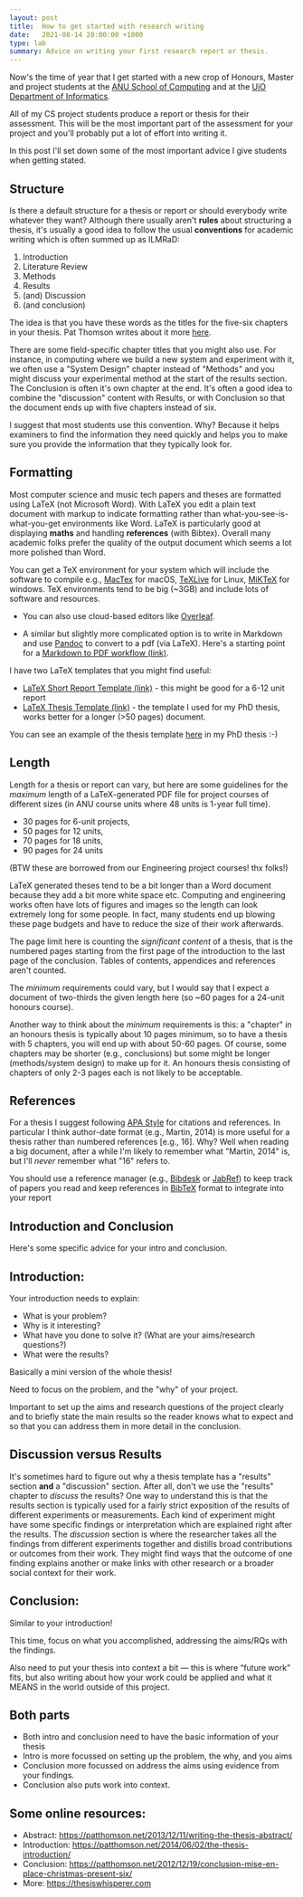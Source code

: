 ```yaml
---
layout: post
title:  How to get started with research writing
date:   2021-08-14 20:00:00 +1000
type: lab
summary: Advice on writing your first research report or thesis.
---
```


Now's the time of year that I get started with a new crop of Honours, Master and project students at the [ANU School of Computing](https://comp.anu.edu.au) and at the [UiO Department of Informatics](https://ifi.uio.no).

All of my CS project students produce a report or thesis for their assessment. This will be the most important part of the assessment for your project and you'll probably put a lot of effort into writing it.

In this post I'll set down some of the most important advice I give students when getting stated.

## Structure

Is there a default structure for a thesis or report or should everybody write whatever they want? Although there usually aren't **rules** about structuring a thesis, it's usually a good idea to follow the usual **conventions** for academic writing which is often summed up as ILMRaD:

1. Introduction
2. Literature Review
3. Methods
4. Results
5. (and) Discussion 
6. (and conclusion)

The idea is that you have these words as the titles for the five-six chapters in your thesis. Pat Thomson writes about it more [here](https://patthomson.net/2012/10/19/is-there-a-format-for-a-thesis/).

There are some field-specific chapter titles that you might also use. For instance, in computing where we build a new system and experiment with it, we often use a "System Design" chapter instead of "Methods" and you might discuss your experimental method at the start of the results section. The Conclusion is often it's own chapter at the end. It's often a good idea to combine the "discussion" content with Results, or with Conclusion so that the document ends up with five chapters instead of six.

I suggest that most students use this convention. Why? Because it helps examiners to find the information they need quickly and helps you to make sure you provide the information that they typically look for.

## Formatting

Most computer science and music tech papers and theses are formatted using LaTeX (not Microsoft Word). With LaTeX you edit a plain text document with markup to indicate formatting rather than what-you-see-is-what-you-get environments like Word. LaTeX is particularly good at displaying **maths** and handling **references** (with Bibtex). Overall many academic folks prefer the quality of the output document which seems a lot more polished than Word.

You can get a TeX environment for your system which will include the software to compile e.g., [MacTex](https://www.tug.org/mactex/) for macOS, [TeXLive](https://www.tug.org/texlive/) for Linux, [MiKTeX](https://miktex.org) for windows. TeX environments tend to be big (~3GB) and include lots of software and resources.

- You can also use cloud-based editors like [Overleaf](https://www.overleaf.com/).

- A similar but slightly more complicated  option is to write in Markdown and use [Pandoc](https://pandoc.org/) to convert to a pdf (via LaTeX). Here's a starting point for a [Markdown to PDF workflow (link)](https://github.com/cpmpercussion/chroma-template/).

I have two LaTeX templates that you might find useful: 

- [LaTeX Short Report Template (link)](https://gist.github.com/cpmpercussion/a6fb23976f3a8bf5c045f54ab62ee057) - this might be good for a 6-12 unit report
- [LaTeX Thesis Template (link)](https://gist.github.com/cpmpercussion/cecdaf4e4ca9feea9a53) - the template I used for my PhD thesis, works better for a longer (>50 pages) document.

You can see an example of the thesis template [here](http://hdl.handle.net/1885/101786) in my PhD thesis :-)

## Length

Length for a thesis or report can vary, but here are some guidelines for the _maximum_ length of a LaTeX-generated PDF file for project courses of different sizes (in ANU course units where 48 units is 1-year full time).

- 30 pages for 6-unit projects, 
- 50 pages for 12 units, 
- 70 pages for 18 units, 
- 90 pages for 24 units

(BTW these are borrowed from our Engineering project courses! thx folks!)

LaTeX generated theses tend to be a bit longer than a Word document because they add a bit more white space etc. Computing and engineering works often have lots of figures and images so the length can look extremely long for some people. In fact, many students end up blowing these page budgets and have to reduce the size of their work afterwards.

The page limit here is counting the _significant content_ of a thesis, that is the numbered pages starting from the first page of the introduction to the last page of the conclusion. Tables of contents, appendices and references aren't counted.

The _minimum_ requirements could vary, but I would say that I expect a document of two-thirds the given length here (so ~60 pages for a 24-unit honours course).

Another way to think about the _minimum_ requirements is this: a "chapter" in an honours thesis is typically about 10 pages minimum, so to have a thesis with 5 chapters, you will end up with about 50-60 pages. Of course, some chapters may be shorter (e.g., conclusions) but some might be longer (methods/system design) to make up for it. An honours thesis consisting of chapters of only 2-3 pages each is not likely to be acceptable.

## References

For a thesis I suggest following [APA Style](https://apastyle.apa.org/) for citations and references. In particular I think author-date format (e.g., Martin, 2014) is more useful for a thesis rather than numbered references [e.g., 16]. Why? Well when reading a big document, after a while I'm likely to remember what "Martin, 2014" is, but I'll _never_ remember what "16" refers to.

You should use a reference manager (e.g., [Bibdesk](https://bibdesk.sourceforge.io/) or [JabRef](https://www.jabref.org/)) to keep track of papers you read and keep references in [BibTeX](http://www.bibtex.org/) format to integrate into your report

## Introduction and Conclusion

Here's some specific advice for your intro and conclusion.

## Introduction:

Your introduction needs to explain:

- What is your problem?
- Why is it interesting?
- What have you done to solve it?  (What are your aims/research questions?)
- What were the results?

Basically a mini version of the whole thesis! 

Need to focus on the problem, and the "why" of your project. 

Important to set up the aims and research questions of the project clearly and to briefly state the main results so the reader knows what to expect and so that you can address them in more detail in the conclusion.

## Discussion versus Results

It's sometimes hard to figure out why a thesis template has a "results" section **and** a "discussion" section. After all, don't we use the "results" chapter to _discuss_ the results? One way to understand this is that the results section is typically used for a fairly strict exposition of the results of different experiments or measurements. Each kind of experiment might have some specific findings or interpretation which are explained right after the results. The _discussion_ section is where the researcher takes all the findings from different experiments together and distills broad contributions or outcomes from their work. They might find ways that the outcome of one finding explains another or make links with other research or a broader social context for their work. 

## Conclusion:

Similar to your introduction!

This time, focus on what you accomplished, addressing the aims/RQs with the findings.

Also need to put your thesis into context a bit — this is where “future work” fits, but also writing about how your work could be applied and what it MEANS in the world outside of this project.

## Both parts

- Both intro and conclusion need to have the basic information of your thesis
- Intro is more focussed on setting up the problem, the why, and you aims
- Conclusion more focussed on address the aims using evidence from your findings.
- Conclusion also puts work into context.

## Some online resources:

- Abstract: <https://patthomson.net/2013/12/11/writing-the-thesis-abstract/>
- Introduction: <https://patthomson.net/2014/06/02/the-thesis-introduction/>
- Conclusion: <https://patthomson.net/2012/12/19/conclusion-mise-en-place-christmas-present-six/>
- More: <https://thesiswhisperer.com>
